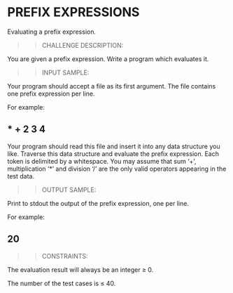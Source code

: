 # PREFIX EXPRESSIONS

Evaluating a prefix expression.



>> CHALLENGE DESCRIPTION:

   You are given a prefix expression. Write a program which evaluates it.

>> INPUT SAMPLE:

   Your program should accept a file as its first argument. The file contains one prefix expression per line.

For example:
##   * + 2 3 4


   Your program should read this file and insert it into any data structure you like. Traverse this data structure and evaluate the prefix expression. Each token is delimited by a whitespace. You may assume that sum ‘+’, multiplication ‘*’ and division ‘/’ are the only valid operators appearing in the test data.

>> OUTPUT SAMPLE:

  Print to stdout the output of the prefix expression, one per line.

For example:

##  20

>> CONSTRAINTS:

The evaluation result will always be an integer ≥ 0.

The number of the test cases is ≤ 40.
